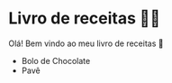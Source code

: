 # Livro de receitas :woman_cook:

Olá! Bem vindo ao meu livro de receitas :wave:

- Bolo de Chocolate
- Pavê
